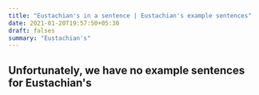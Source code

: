 ```yaml
---
title: "Eustachian's in a sentence | Eustachian's example sentences"
date: 2021-01-20T19:57:50+05:30
draft: falses
summary: "Eustachian's"
---
```

## Unfortunately, we have no example sentences for Eustachian's                 
